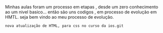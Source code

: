 Minhas aulas foram um processo em etapas , desde um zero conhecimento ao um nivel basico... então são uns codigos , em processo de evolução em HMTL.
seja bem vindo ao meu processo de evolução. 

    nova atualização de HTML, para css no curso da ios.git
